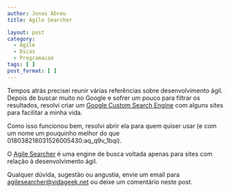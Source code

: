 ```yaml
---
author: Jonas Abreu
title: Agile Searcher

layout: post
category:
  - Agile
  - Dicas
  - Programacao
tags: [ ]
post_format: [ ]
---
```

Tempos atrás precisei reunir várias referências sobre desenvolvimento ágil. Depois de buscar muito no Google e sofrer um pouco para filtrar os resultados, resolvi criar um [Google Custom Search Engine][1] com alguns sites para facilitar a minha vida.

Como isso funcionou bem, resolvi abrir ela para quem quiser usar (e com um nome um pouquinho melhor do que 018038218031526005430:aq\_q9v\_1bqi).

O [Agile Searcher][2] é uma engine de busca voltada apenas para sites com relação à desenvolvimento ágil.

Qualquer dúvida, sugestão ou angustia, envie um email para agilesearcher@vidageek.net ou deixe um comentário neste post. 














 [1]: http://www.google.com/cse
 [2]: http://www.agilesearcher.com





